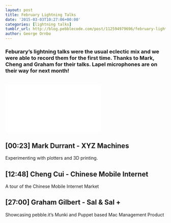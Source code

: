 ```yaml
---
layout: post
title: February Lightning Talks
date: '2015-03-03T10:27:06+00:00'
categories: [lightning talks]
tumblr_url: http://blog.pebblecode.com/post/112594979696/february-lightning-talks
author: George Ornbo
---
```

<h3>Feburary&rsquo;s lightning talks were the usual eclectic mix and we were able to record them for the first time. Thanks to Mark, Cheng and Graham for their talks. Lapel microphones are on their way for next month!</h3>

<br>

<div class="video">
  <iframe src="//player.vimeo.com/video/120821362" frameborder="0" webkitallowfullscreen mozallowfullscreen allowfullscreen></iframe>
</div>

<h2>[00:23] Mark Durrant - XYZ Machines</h2>

<p>Experimenting with plotters and 3D printing.</p>

<h2>[12:48] Cheng Cui - Chinese Mobile Internet</h2>

<p>A tour of the Chinese Mobile Internet Market</p>

<h2>[27:00] Graham Gilbert - Sal &amp; Sal +</h2>

<p>Showcasing pebble.it&rsquo;s Munki and Puppet based Mac Management Product</p>
